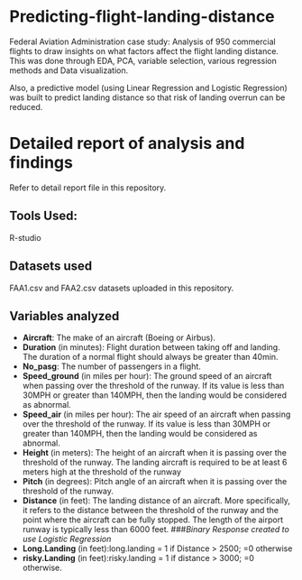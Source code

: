 # Predicting-flight-landing-distance
Federal Aviation Administration case study: 
Analysis of 950 commercial flights to draw insights on what factors affect the flight landing distance. This was done through EDA, PCA, variable selection, various regression methods and Data visualization.

Also, a predictive model (using Linear Regression and Logistic Regression) was built to predict landing distance so that risk of landing overrun can be reduced. 

# Detailed report of analysis and findings
Refer to detail report file in this repository.

## Tools Used: 
R-studio

## Datasets used
FAA1.csv and FAA2.csv datasets uploaded in this repository.


## Variables analyzed
* **Aircraft**: The make of an aircraft (Boeing or Airbus).
* **Duration** (in minutes): Flight duration between taking off and landing. The duration of a normal flight should always be greater than 40min.
* **No_pasg**: The number of passengers in a flight.
* **Speed_ground** (in miles per hour): The ground speed of an aircraft when passing over the threshold of the runway. If its value is less than 30MPH or greater than 140MPH, then the landing would be considered as abnormal.
* **Speed_air** (in miles per hour): The air speed of an aircraft when passing over the threshold of the runway. If its value is less than 30MPH or greater than 140MPH, then the landing would be considered as abnormal.
* **Height** (in meters): The height of an aircraft when it is passing over the threshold of the runway. The landing aircraft is required to be at least 6 meters high at the threshold of the runway
* **Pitch** (in degrees): Pitch angle of an aircraft when it is passing over the threshold of the runway.
* **Distance** (in feet): The landing distance of an aircraft. More specifically, it refers to the distance between the threshold of the runway and the point where the aircraft can be fully stopped. The length of the airport runway is typically less than 6000 feet.
###*Binary Response created to use Logistic Regression*
* **Long.Landing** (in feet):long.landing = 1 if Distance > 2500; =0 otherwise
* **risky.Landing** (in feet):risky.landing = 1 if distance > 3000; =0 otherwise.

